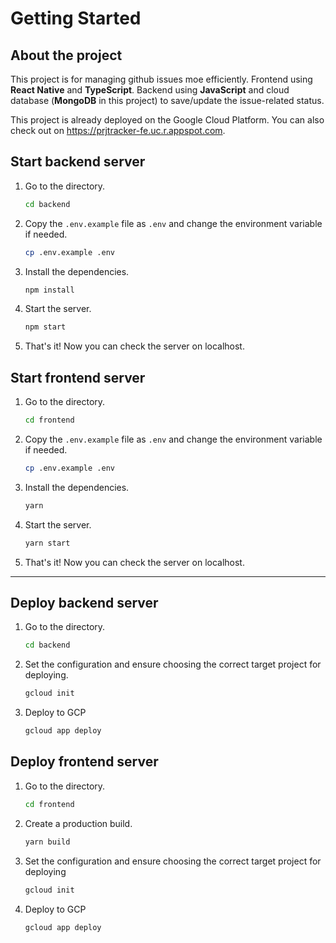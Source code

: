 # Getting Started

## About the project

This project is for managing github issues moe efficiently. Frontend using **React Native** and **TypeScript**. Backend using **JavaScript** and cloud database (**MongoDB** in this project) to save/update the issue-related status.

This project is already deployed on the Google Cloud Platform. You can also check out on https://prjtracker-fe.uc.r.appspot.com.

## Start backend server

1. Go to the directory.

    ```bash
    cd backend
    ```

2. Copy the `.env.example` file as `.env` and change the environment variable if needed.

    ```bash
    cp .env.example .env
    ```

3. Install the dependencies.

    ```bash
    npm install
    ```

4. Start the server.

    ```bash
    npm start
    ```

5. That's it! Now you can check the server on localhost.


## Start frontend server

1. Go to the directory. 

    ```bash
    cd frontend
    ```

2. Copy the `.env.example` file as `.env` and change the environment variable if needed.

    ```bash
    cp .env.example .env
    ```

3. Install the dependencies.

    ```bash
    yarn
    ```

3. Start the server.

    ```bash
    yarn start
    ```

4. That's it! Now you can check the server on localhost.

---

## Deploy backend server

1. Go to the directory.

    ```bash
    cd backend
    ```

2. Set the configuration and ensure choosing the correct target project for deploying.

    ```bash
    gcloud init
    ```

3. Deploy to GCP

    ```bash
    gcloud app deploy
    ```

## Deploy frontend server

1. Go to the directory.

    ```bash
    cd frontend
    ```
2. Create a production build.

    ```bash
    yarn build
    ```

3. Set the configuration and ensure choosing the correct target project for deploying

    ```bash
    gcloud init
    ```

4. Deploy to GCP

    ```bash
    gcloud app deploy
    ```